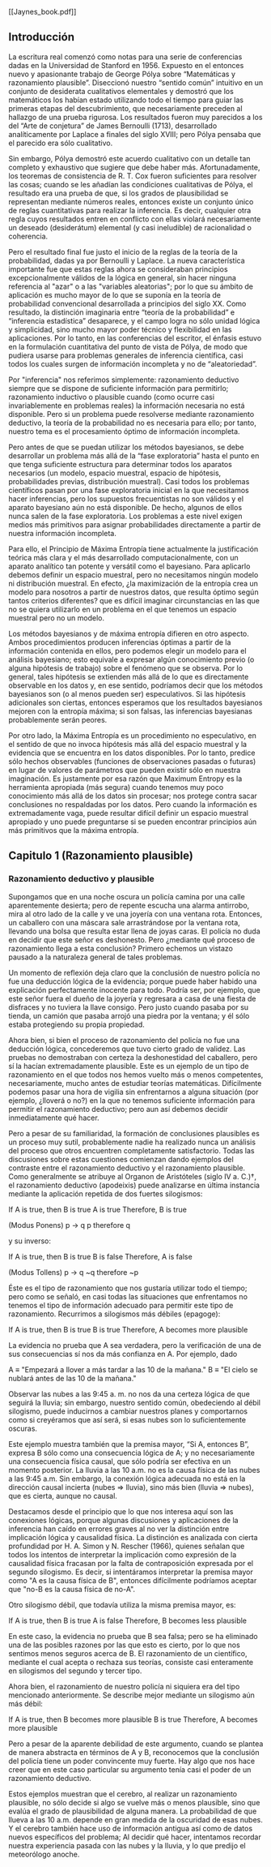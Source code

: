 [[Jaynes_book.pdf]]
## Introducción

La escritura real comenzó como notas para una serie de conferencias dadas en la Universidad de Stanford en 1956. Expuesto en el entonces nuevo y apasionante trabajo de George Pólya sobre “Matemáticas y razonamiento plausible”. Diseccionó nuestro “sentido común” intuitivo en un conjunto de desiderata cualitativos elementales y demostró que los matemáticos los habían estado utilizando todo el tiempo para guiar las primeras etapas del descubrimiento, que necesariamente preceden al hallazgo de una prueba rigurosa. Los resultados fueron muy parecidos a los del “Arte de conjetura” de James Bernoulli (1713), desarrollado analíticamente por Laplace a finales del siglo XVIII; pero Pólya pensaba que el parecido era sólo cualitativo.

Sin embargo, Pólya demostró este acuerdo cualitativo con un detalle tan completo y exhaustivo que sugiere que debe haber más. Afortunadamente, los teoremas de consistencia de R. T. Cox fueron suficientes para resolver las cosas; cuando se les añadían las condiciones cualitativas de Pólya, el resultado era una prueba de que, si los grados de plausibilidad se representan mediante números reales, entonces existe un conjunto único de reglas cuantitativas para realizar la inferencia. Es decir, cualquier otra regla cuyos resultados entren en conflicto con ellas violará necesariamente un deseado (desiderátum) elemental (y casi ineludible) de racionalidad o coherencia.

Pero el resultado final fue justo el inicio de la reglas de la teoría de la probabilidad, dadas ya por Bernoulli y Laplace. La nueva característica importante fue que estas reglas ahora se consideraban principios excepcionalmente válidos de la lógica en general, sin hacer ninguna referencia al "azar" o a las "variables aleatorias"; por lo que su ámbito de aplicación es mucho mayor de lo que se suponía en la teoría de probabilidad convencional desarrollada a principios del siglo XX. Como resultado, la distinción imaginaria entre “teoría de la probabilidad” e “inferencia estadística” desaparece, y el campo logra no sólo unidad lógica y simplicidad, sino mucho mayor poder técnico y flexibilidad en las aplicaciones. 
Por lo tanto, en las conferencias del escritor, el énfasis estuvo en la formulación cuantitativa del punto de vista de Pólya, de modo que pudiera usarse para problemas generales de inferencia científica, casi todos los cuales surgen de información incompleta y no de “aleatoriedad”.

Por "inferencia" nos referimos simplemente: razonamiento deductivo siempre que se dispone de suficiente información para permitirlo; razonamiento inductivo o plausible cuando (como ocurre casi invariablemente en problemas reales) la información necesaria no está disponible. Pero si un problema puede resolverse mediante razonamiento deductivo, la teoría de la probabilidad no es necesaria para ello; por tanto, nuestro tema es el procesamiento óptimo de información incompleta.

Pero antes de que se puedan utilizar los métodos bayesianos, se debe desarrollar un problema más allá de la “fase exploratoria” hasta el punto en que tenga suficiente estructura para determinar todos los aparatos necesarios (un modelo, espacio muestral, espacio de hipótesis, probabilidades previas, distribución muestral). Casi todos los problemas científicos pasan por una fase exploratoria inicial en la que necesitamos hacer inferencias, pero los supuestos frecuentistas no son válidos y el aparato bayesiano aún no está disponible. De hecho, algunos de ellos nunca salen de la fase exploratoria. Los problemas a este nivel exigen medios más primitivos para asignar probabilidades directamente a partir de nuestra información incompleta.

Para ello, el Principio de Máxima Entropía tiene actualmente la justificación teórica más clara y el más desarrollado computacionalmente, con un aparato analítico tan potente y versátil como el bayesiano. Para aplicarlo debemos definir un espacio muestral, pero no necesitamos ningún modelo ni distribución muestral. En efecto, ¿la maximización de la entropía crea un modelo para nosotros a partir de nuestros datos, que resulta óptimo según tantos criterios diferentes? que es difícil imaginar circunstancias en las que no se quiera utilizarlo en un problema en el que tenemos un espacio muestral pero no un modelo.

Los métodos bayesianos y de máxima entropía difieren en otro aspecto. Ambos procedimientos producen inferencias óptimas a partir de la información contenida en ellos, pero podemos elegir un modelo para el análisis bayesiano; esto equivale a expresar algún conocimiento previo (o alguna hipótesis de trabajo) sobre el fenómeno que se observa. Por lo general, tales hipótesis se extienden más allá de lo que es directamente observable en los datos y, en ese sentido, podríamos decir que los métodos bayesianos son (o al menos pueden ser) especulativos. Si las hipótesis adicionales son ciertas, entonces esperamos que los resultados bayesianos mejoren con la entropía máxima; si son falsas, las inferencias bayesianas probablemente serán peores.

Por otro lado, la Máxima Entropía es un procedimiento no especulativo, en el sentido de que no invoca hipótesis más allá del espacio muestral y la evidencia que se encuentra en los datos disponibles. Por lo tanto, predice sólo hechos observables (funciones de observaciones pasadas o futuras) en lugar de valores de parámetros que pueden existir sólo en nuestra imaginación. Es justamente por esa razón que Maximum Entropy es la herramienta apropiada (más segura) cuando tenemos muy poco conocimiento más allá de los datos sin procesar; nos protege contra sacar conclusiones no respaldadas por los datos. Pero cuando la información es extremadamente vaga, puede resultar difícil definir un espacio muestral apropiado y uno puede preguntarse si se pueden encontrar principios aún más primitivos que la máxima entropía. 
## Capitulo 1 (Razonamiento plausible)
### Razonamiento deductivo y plausible

Supongamos que en una noche oscura un policía camina por una calle aparentemente desierta; pero de repente escucha una alarma antirrobo, mira al otro lado de la calle y ve una joyería con una ventana rota. Entonces, un caballero con una máscara sale arrastrándose por la ventana rota, llevando una bolsa que resulta estar llena de joyas caras. El policía no duda en decidir que este señor es deshonesto. Pero ¿mediante qué proceso de razonamiento llega a esta conclusión? Primero echemos un vistazo pausado a la naturaleza general de tales problemas.

Un momento de reflexión deja claro que la conclusión de nuestro policía no fue una deducción lógica de la evidencia; porque puede haber habido una explicación perfectamente inocente para todo. Podría ser, por ejemplo, que este señor fuera el dueño de la joyería y regresara a casa de una fiesta de disfraces y no tuviera la llave consigo. Pero justo cuando pasaba por su tienda, un camión que pasaba arrojó una piedra por la ventana; y él sólo estaba protegiendo su propia propiedad.

Ahora bien, si bien el proceso de razonamiento del policía no fue una deducción lógica, concederemos que tuvo cierto grado de validez. Las pruebas no demostraban con certeza la deshonestidad del caballero, pero sí la hacían extremadamente plausible. Este es un ejemplo de un tipo de razonamiento en el que todos nos hemos vuelto más o menos competentes, necesariamente, mucho antes de estudiar teorías matemáticas. Difícilmente podemos pasar una hora de vigilia sin enfrentarnos a alguna situación (por ejemplo, ¿lloverá o no?) en la que no tenemos suficiente información para permitir el razonamiento deductivo; pero aun así debemos decidir inmediatamente qué hacer.

Pero a pesar de su familiaridad, la formación de conclusiones plausibles es un proceso muy sutil, probablemente nadie ha realizado nunca un análisis del proceso que otros encuentren completamente satisfactorio. Todas las discusiones sobre estas cuestiones comienzan dando ejemplos del contraste entre el razonamiento deductivo y el razonamiento plausible. Como generalmente se atribuye al Organon de Aristóteles (siglo IV a. C.)†, el razonamiento deductivo (apodeixis) puede analizarse en última instancia mediante la aplicación repetida de dos fuertes silogismos: 

If A is true, then B is true
A is true 
Therefore, B is true

(Modus Ponens)
p -> q
p
therefore q

y su inverso:

If A is true, then B is true
B is false 
Therefore, A is false

(Modus Tollens)
p -> q
~q
therefore ~p

Éste es el tipo de razonamiento que nos gustaría utilizar todo el tiempo; pero como se señaló, en casi todas las situaciones que enfrentamos no tenemos el tipo de información adecuado para permitir este tipo de razonamiento. Recurrimos a silogismos más débiles (epagoge):

If A is true, then B is true
B is true
Therefore, A becomes more plausible

La evidencia no prueba que A sea verdadera, pero la verificación de una de sus consecuencias sí nos da más confianza en A. Por ejemplo, dado

A ≡ "Empezará a llover a más tardar a las 10 de la mañana."
B ≡ "El cielo se nublará antes de las 10 de la mañana."

Observar las nubes a las 9:45 a. m. no nos da una certeza lógica de que seguirá la lluvia; sin embargo, nuestro sentido común, obedeciendo al débil silogismo, puede inducirnos a cambiar nuestros planes y comportarnos como si creyéramos que así será, si esas nubes son lo suficientemente oscuras.

Este ejemplo muestra también que la premisa mayor, “Si A, entonces B”, expresa B sólo como una consecuencia lógica de A; y no necesariamente una consecuencia física causal, que sólo podría ser efectiva en un momento posterior. La lluvia a las 10 a.m. no es la causa física de las nubes a las 9:45 a.m. Sin embargo, la conexión lógica adecuada no está en la dirección causal incierta (nubes ⇒ lluvia), sino más bien (lluvia ⇒ nubes), que es cierta, aunque no causal.

Destacamos desde el principio que lo que nos interesa aquí son las conexiones lógicas, porque algunas discusiones y aplicaciones de la inferencia han caído en errores graves al no ver la distinción entre implicación lógica y causalidad física. La distinción es analizada con cierta profundidad por H. A. Simon y N. Rescher (1966), quienes señalan que todos los intentos de interpretar la implicación como expresión de la causalidad física fracasan por la falta de contraposición expresada por el segundo silogismo. Es decir, si intentáramos interpretar la premisa mayor como "A es la causa física de B", entonces difícilmente podríamos aceptar que "no-B es la causa física de no-A". 

Otro silogismo débil, que todavía utiliza la misma premisa mayor, es:

If A is true, then B is true
A is false
Therefore, B becomes less plausible

En este caso, la evidencia no prueba que B sea falsa; pero se ha eliminado una de las posibles razones por las que esto es cierto, por lo que nos sentimos menos seguros acerca de B. El razonamiento de un científico, mediante el cual acepta o rechaza sus teorías, consiste casi enteramente en silogismos del segundo y tercer tipo. 

Ahora bien, el razonamiento de nuestro policía ni siquiera era del tipo mencionado anteriormente. Se describe mejor mediante un silogismo aún más débil:

If A is true, then B becomes more plausible
B is true
Therefore, A becomes more plausible

Pero a pesar de la aparente debilidad de este argumento, cuando se plantea de manera abstracta en términos de A y B, reconocemos que la conclusión del policía tiene un poder convincente muy fuerte. Hay algo que nos hace creer que en este caso particular su argumento tenía casi el poder de un razonamiento deductivo.

Estos ejemplos muestran que el cerebro, al realizar un razonamiento plausible, no sólo decide si algo se vuelve más o menos plausible, sino que evalúa el grado de plausibilidad de alguna manera. La probabilidad de que llueva a las 10 a.m. depende en gran medida de la oscuridad de esas nubes. Y el cerebro también hace uso de información antigua así como de datos nuevos específicos del problema; Al decidir qué hacer, intentamos recordar nuestra experiencia pasada con las nubes y la lluvia, y lo que predijo el meteorólogo anoche.

